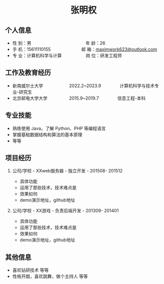  <center>
     <h1>张明权</h1>
 </center>

## 个人信息 

* 性 别：男&emsp;&emsp;&emsp;&emsp;&emsp;&emsp;&emsp;&emsp;&emsp;&emsp;&emsp;&emsp;&ensp;年 龄：26  
* 手 机：15611110155 &emsp;&emsp;&emsp;&emsp;&emsp;&emsp;&ensp;  邮 箱：maximwork623@outlook.com    
* 专 业：计算机科学与计算 &emsp;&emsp;&emsp;&emsp;&emsp; 岗 位：研发工程师

## 工作及教育经历

* 新南威尔士大学&emsp;&emsp;&emsp;&emsp;&emsp;&emsp;2022.2~2023.9&emsp;&emsp;&emsp;&emsp; 计算机科学与技术专业-研究生         
* 北京邮电大学大学&emsp;&emsp;&emsp;&emsp;&emsp;2015.9~2019.7&emsp;&emsp;&emsp;&emsp; 信息工程-本科  

## 专业技能

* 熟练使用 Java，了解 Python、PHP 等编程语言
* 掌握基础数据结构和算法的基本原理
* 等等

## 项目经历

1. 公司/学校 - XXweb服务器 - 独立开发 - 201508- 201512 
    * 具体功能 
    * 运用了那些技术，技术难点是
    * 效果如何
    * demo演示地址，github地址 

2. 公司/学校 - XX游戏 - 负责后端开发 - 201309- 201401 
    * 具体功能 
    * 运用了那些技术，技术难点是
    * 效果如何
    * demo演示地址，github地址 



## 其他信息 
* 喜欢钻研技术 等等
* 性格开朗，喜欢跳舞，做个主持人 等等 


